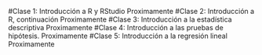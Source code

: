 #Clase 1: Introducción a R y RStudio
Proximamente
#Clase 2: Introducción a R, continuación
Proximamente
#Clase 3: Introducción a la estadística descriptiva
Proximamente
#Clase 4: Introducción a las pruebas de hipótesis.
Proximamente
#Clase 5: Introducción a la regresión lineal
Proximamente
